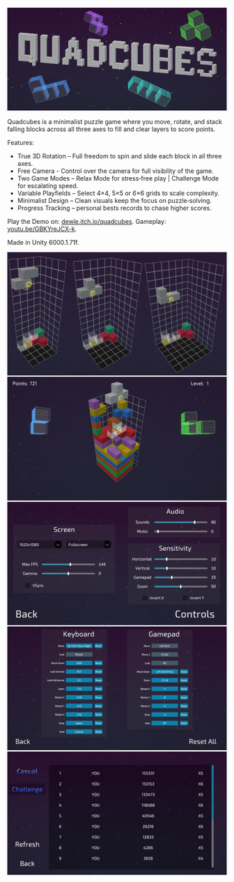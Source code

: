 ![Quadcubes Logo](3Detris/Assets/Recordings/Quadcubes_store_capsule_header.png)

Quadcubes is a minimalist puzzle game where you move, rotate, and stack falling blocks across all three axes to fill and clear layers to score points.

Features:

  * True 3D Rotation – Full freedom to spin and slide each block in all three axes.
  * Free Camera - Control over the camera for full visibility of the game.
  * Two Game Modes – Relax Mode for stress‑free play | Challenge Mode for escalating speed.
  * Variable Playfields – Select 4×4, 5×5 or 6×6 grids to scale complexity.
  * Minimalist Design – Clean visuals keep the focus on puzzle‑solving.
  * Progress Tracking – personal bests records to chase higher scores.

Play the Demo on: [dewle.itch.io/quadcubes](https://dewle.itch.io/quadcubes).
Gameplay: [youtu.be/GBKYreJCX-k](https://youtu.be/GBKYreJCX-k).

Made in Unity 6000.1.71f.

![Quadcubes Sizes](3Detris/Assets/Recordings/Quadcubes_Description_Screenshots.png)
![Quadcubes Gameplay](3Detris/Assets/Recordings/Quadcubes_Gameplay.png)
![Quadcubes Settings](3Detris/Assets/Recordings/ss_Settings.png)
![Quadcubes Controls](3Detris/Assets/Recordings/ss_Controls.png)
![Quadcubes Leaderboards](3Detris/Assets/Recordings/ss_Leaderboards.png)
